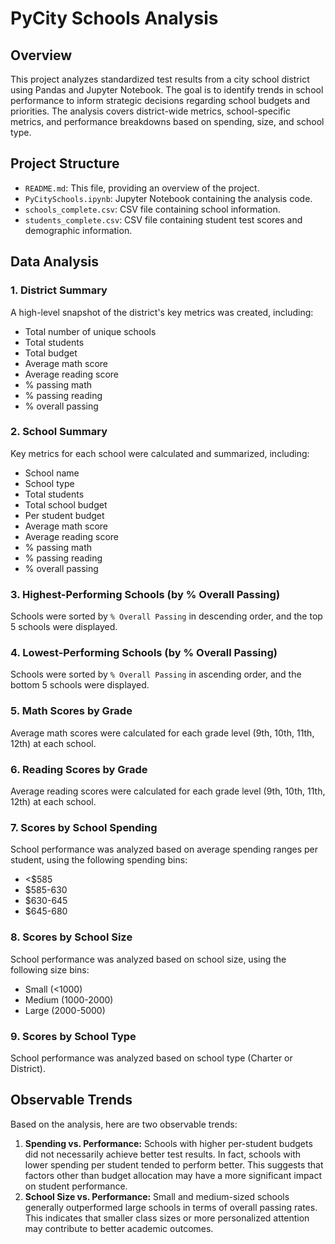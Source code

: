 # PyCity Schools Analysis

## Overview

This project analyzes standardized test results from a city school district using Pandas and Jupyter Notebook. The goal is to identify trends in school performance to inform strategic decisions regarding school budgets and priorities. The analysis covers district-wide metrics, school-specific metrics, and performance breakdowns based on spending, size, and school type.

## Project Structure
* `README.md`: This file, providing an overview of the project.
* `PyCitySchools.ipynb`: Jupyter Notebook containing the analysis code.
* `schools_complete.csv`: CSV file containing school information.
* `students_complete.csv`: CSV file containing student test scores and demographic information.

## Data Analysis

### 1. District Summary

A high-level snapshot of the district's key metrics was created, including:

* Total number of unique schools
* Total students
* Total budget
* Average math score
* Average reading score
* % passing math
* % passing reading
* % overall passing

### 2. School Summary

Key metrics for each school were calculated and summarized, including:

* School name
* School type
* Total students
* Total school budget
* Per student budget
* Average math score
* Average reading score
* % passing math
* % passing reading
* % overall passing

### 3. Highest-Performing Schools (by % Overall Passing)

Schools were sorted by `% Overall Passing` in descending order, and the top 5 schools were displayed.

### 4. Lowest-Performing Schools (by % Overall Passing)

Schools were sorted by `% Overall Passing` in ascending order, and the bottom 5 schools were displayed.

### 5. Math Scores by Grade

Average math scores were calculated for each grade level (9th, 10th, 11th, 12th) at each school.

### 6. Reading Scores by Grade

Average reading scores were calculated for each grade level (9th, 10th, 11th, 12th) at each school.

### 7. Scores by School Spending

School performance was analyzed based on average spending ranges per student, using the following spending bins:

* <\$585
* \$585-630
* \$630-645
* \$645-680

### 8. Scores by School Size

School performance was analyzed based on school size, using the following size bins:

* Small (<1000)
* Medium (1000-2000)
* Large (2000-5000)

### 9. Scores by School Type

School performance was analyzed based on school type (Charter or District).

## Observable Trends

Based on the analysis, here are two observable trends:

1.  **Spending vs. Performance:** Schools with higher per-student budgets did not necessarily achieve better test results. In fact, schools with lower spending per student tended to perform better. This suggests that factors other than budget allocation may have a more significant impact on student performance.
2.  **School Size vs. Performance:** Small and medium-sized schools generally outperformed large schools in terms of overall passing rates. This indicates that smaller class sizes or more personalized attention may contribute to better academic outcomes.
